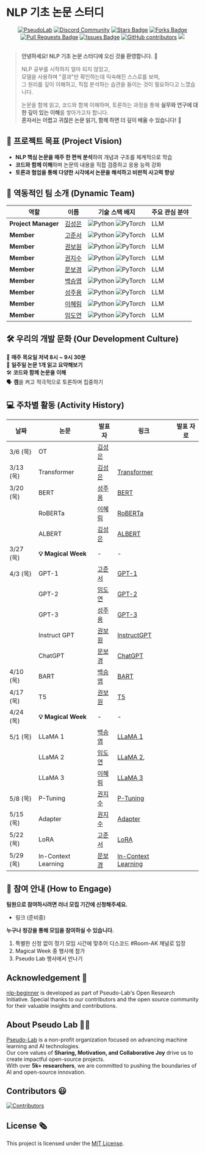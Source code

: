 # NLP 기초 논문 스터디
<!--
<h1 align="center"> Transformer to LLaMA </h1>
-->
<div align="center">
<a href="https://pseudo-lab.com"><img src="https://img.shields.io/badge/PseudoLab-S10-3776AB" alt="PseudoLab"/></a>
<a href="https://discord.gg/EPurkHVtp2"><img src="https://img.shields.io/badge/Discord-BF40BF" alt="Discord Community"/></a>
<a href="https://github.com/Pseudo-Lab/nlp-beginner/stargazers"><img src="https://img.shields.io/github/stars/Pseudo-Lab/10th-template" alt="Stars Badge"/></a>
<a href="https://github.com/Pseudo-Lab/nlp-beginner/network/members"><img src="https://img.shields.io/github/forks/Pseudo-Lab/10th-template" alt="Forks Badge"/></a>
<a href="https://github.com/Pseudo-Lab/nlp-beginner/pulls"><img src="https://img.shields.io/github/issues-pr/Pseudo-Lab/10th-template" alt="Pull Requests Badge"/></a>
<a href="https://github.com/Pseudo-Lab/nlp-beginner/issues"><img src="https://img.shields.io/github/issues/Pseudo-Lab/10th-template" alt="Issues Badge"/></a>
<a href="https://github.com/Pseudo-Lab/nlp-beginner/graphs/contributors"><img alt="GitHub contributors" src="https://img.shields.io/github/contributors/Pseudo-Lab/10th-template?color=2b9348"></a>
<a href="https://hits.seeyoufarm.com"><img src="https://hits.seeyoufarm.com/api/count/incr/badge.svg?url=https%3A%2F%2Fgithub.com%2Fpseudo-lab%2F10th-template&count_bg=%2379C83D&title_bg=%23555555&icon=&icon_color=%23E7E7E7&title=hits&edge_flat=false"/></a>
</div>
<br>

<!-- sheilds: https://shields.io/ -->
<!-- hits badge: https://hits.seeyoufarm.com/ -->

> **안녕하세요! NLP 기초 논문 스터디에 오신 것을 환영합니다.** 🎉  
>  
> NLP 공부를 시작하지 얼마 되지 않았고,  
> 모델을 사용하며 "결과"만 확인하는데 익숙해진 스스로를 보며,  
> 그 원리를 깊이 이해하고, 직접 분석하는 습관을 들이는 것이 필요하다고 느꼈습니다.  
>  
> 논문을 함께 읽고, 코드와 함께 이해하며, 토론하는 과정을 통해 **실무와 연구에 대한 깊이 있는 이해**를 쌓아가고자 합니다.  
> **혼자서는 어렵고 귀찮은 논문 읽기, 함께 하면 더 깊이 배울 수 있습니다!** 🚀  

## 🌟 **프로젝트 목표 (Project Vision)**
- **NLP 핵심 논문을 매주 한 편씩 분석**하여 개념과 구조를 체계적으로 학습  
- **코드와 함께 이해**하며 논문의 내용을 직접 검증하고 응용 능력 강화  
- **토론과 협업을 통해 다양한 시각에서 논문을 해석하고 비판적 사고력 향상**  

## 🧑 역동적인 팀 소개 (Dynamic Team)

| 역할          | 이름 |  기술 스택 배지                                                                 | 주요 관심 분야                          |
|---------------|------|-----------------------------------------------------------------------|----------------------------------------|
| **Project Manager** | [김성은](https://github.com/ssungni) | ![Python](https://img.shields.io/badge/Python-Expert-3776AB) ![PyTorch](https://img.shields.io/badge/PyTorch-EE4C2C) |  LLM  |
| **Member** | [고준서]( https://github.com/kojunseo) | ![Python](https://img.shields.io/badge/Python-Expert-3776AB) ![PyTorch](https://img.shields.io/badge/PyTorch-EE4C2C) |  LLM  |
| **Member** | [권보원](https://github.com/BowonKwon) | ![Python](https://img.shields.io/badge/Python-Expert-3776AB) ![PyTorch](https://img.shields.io/badge/PyTorch-EE4C2C) |  LLM  |
| **Member** | [권지수](https://github.com/Kwon-Jisu)| ![Python](https://img.shields.io/badge/Python-Expert-3776AB) ![PyTorch](https://img.shields.io/badge/PyTorch-EE4C2C) |  LLM  |
| **Member** | [문보경](https://github.com/BokyungisaGod) | ![Python](https://img.shields.io/badge/Python-Expert-3776AB) ![PyTorch](https://img.shields.io/badge/PyTorch-EE4C2C) |  LLM  |
| **Member** | [백승엽](https://github.com/aromadsh) | ![Python](https://img.shields.io/badge/Python-Expert-3776AB) ![PyTorch](https://img.shields.io/badge/PyTorch-EE4C2C) |  LLM  |
| **Member** | [성주용](https://github.com/tmznwnel00) | ![Python](https://img.shields.io/badge/Python-Expert-3776AB) ![PyTorch](https://img.shields.io/badge/PyTorch-EE4C2C) |  LLM  |
| **Member** | [이혜림](https://github.com/rimrimrim0203) | ![Python](https://img.shields.io/badge/Python-Expert-3776AB) ![PyTorch](https://img.shields.io/badge/PyTorch-EE4C2C) |  LLM  |
| **Member** | [임도연](https://github.com/DoyeonLim) | ![Python](https://img.shields.io/badge/Python-Expert-3776AB) ![PyTorch](https://img.shields.io/badge/PyTorch-EE4C2C) |  LLM  |

## 🛠️ 우리의 개발 문화 (Our Development Culture) 
📅 **매주 목요일 저녁 8시 ~ 9시 30분**  
📝 **일주일 논문 1개 읽고 요약해보기**  
🛠️ **코드와 함께 논문을 이해**  
🗣️ **캠**을 켜고 적극적으로 토론하며 집중하기  


## 💻 주차별 활동 (Activity History)

| 날짜 | 논문 | 발표자 | 링크 | 발표 자로 |
|--------|------|--------|------|------|
| 3/6 (목) | OT | [김성은](https://github.com/ssungni) |  |  |
| 3/13 (목) | Transformer | [김성은](https://github.com/ssungni) | [Transformer](https://arxiv.org/abs/1706.03762) |  |
| 3/20 (목) | BERT |  [성주용](https://github.com/tmznwnel00) | [BERT](https://arxiv.org/abs/1810.04805) |  |
|  | RoBERTa | [이혜림](https://github.com/rimrimrim0203) | [RoBERTa](https://arxiv.org/abs/1907.11692) |  |
|  | ALBERT | [김성은](https://github.com/ssungni) | [ALBERT](https://arxiv.org/abs/1909.11942) |  |
| 3/27 (목) | **💡 Magical Week** | - | - |  |
| 4/3 (목) | GPT-1 |  [고준서](https://github.com/kojunseo) | [GPT-1](https://cdn.openai.com/research-covers/language-unsupervised/language_understanding_paper.pdf) |  |
|  | GPT-2 | [임도연](https://github.com/DoyeonLim) | [GPT-2](https://cdn.openai.com/better-language-models/language_models_are_unsupervised_multitask_learners.pdf) |  |
|  | GPT-3 | [성주용](https://github.com/tmznwnel00) | [GPT-3](https://arxiv.org/abs/2005.14165) |  |
|  | Instruct GPT | [권보원](https://github.com/BowonKwon) | [InstructGPT](https://arxiv.org/abs/2203.02155) |  |
|  | ChatGPT | [문보경](https://github.com/BokyungisaGod) | [ChatGPT](https://arxiv.org/abs/2304.01852) |  |
| 4/10 (목) | BART | [백승엽](https://github.com/aromadsh) | [BART](https://arxiv.org/abs/1910.13461) |  |
| 4/17 (목) | T5 | [권보원](https://github.com/BowonKwon) | [T5](https://arxiv.org/abs/1910.10683) |  |
| 4/24 (목) | **💡 Magical Week** | - | - |  |
| 5/1 (목) | LLaMA 1 | [백승엽](https://github.com/aromadsh) | [LLaMA 1](https://arxiv.org/abs/2302.13971)|  |
|  | LLaMA 2 | [임도연](https://github.com/DoyeonLim) | [LLaMA 2](https://arxiv.org/abs/2307.09288), 
|  | LLaMA 3 | [이혜림](https://github.com/rimrimrim0203) | [LLaMA 3](https://arxiv.org/abs/2407.21783) |  |
| 5/8 (목) | P-Tuning | [권지수](https://github.com/Kwon-Jisu) | [P-Tuning](https://arxiv.org/abs/2110.07602) |  |
| 5/15 (목) | Adapter | [권지수](https://github.com/Kwon-Jisu) | [Adapter](https://arxiv.org/abs/1902.00751) |  |
| 5/22 (목) | LoRA | [고준서]( https://github.com/kojunseo) | [LoRA](https://arxiv.org/abs/2106.09685) |  |
| 5/29 (목) | In-Context Learning | [문보경](https://github.com/BokyungisaGod) | [In-Context Learning](https://arxiv.org/abs/2306.15091) |  |

## 🌱 참여 안내 (How to Engage)
**팀원으로 참여하시려면 러너 모집 기간에 신청해주세요.**  
- 링크 (준비중)

**누구나 청강을 통해 모임을 참여하실 수 있습니다.**  
1. 특별한 신청 없이 정기 모임 시간에 맞추어 디스코드 #Room-AK 채널로 입장
2. Magical Week 중 행사에 참가
3. Pseudo Lab 행사에서 만나기

## Acknowledgement 🙏

[nlp-beginner](https://github.com/Pseudo-Lab/nlp-beginner/) is developed as part of Pseudo-Lab's Open Research Initiative. Special thanks to our contributors and the open source community for their valuable insights and contributions.

## About Pseudo Lab 👋🏼  

[Pseudo-Lab](https://pseudo-lab.com/) is a non-profit organization focused on advancing machine learning and AI technologies.  
Our core values of **Sharing, Motivation, and Collaborative Joy** drive us to create impactful open-source projects.  
With over **5k+ researchers**, we are committed to pushing the boundaries of AI and open-source innovation.  

## Contributors 😃  

[![Contributors](https://contrib.rocks/image?repo=Pseudo-Lab/nlp-beginner)](https://github.com/Pseudo-Lab/nlp-beginner/graphs/contributors)  

## License 🗞  

This project is licensed under the [MIT License](https://opensource.org/licenses/MIT).  
